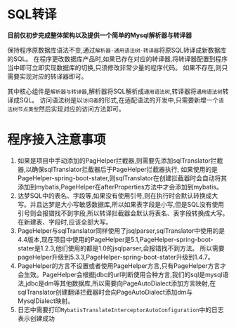 # SQL转译

**目前仅初步完成整体架构以及提供一个简单的Mysql解析器与转译器**

保持程序原数据库语法不变,通过`解析器-通用语法树-转译器`将原SQL转译成新数据库的SQL。
在程序更改数据库产品时,如果已存在对应的转译器,将转译器配置到程序当中即可立即实现数据库的切换,只须修改非常少量的程序代码。
如果不存在,则只需要实现对应的转译器即可。

其中核心组件是`解析器与转译器`,解析器将SQL解析成`通用语法树`,转译器将`通用语法树`转译成SQL。
访问语法树是以`访问者`的形式,在适配语法的开发中,只需要新增一个`语法树节点类型`然后实现对应的访问方法即可。

# 程序接入注意事项
1. 如果是项目中手动添加的PagHelper拦截器,则需要先添加sqlTranslator拦截器,以确保sqlTranslator拦截器后于PageHelper拦截器执行,
如果使用的是PageHelper-spring-boot-stater,则sqlTranslator在创建拦截器时会自动将其添加到mybatis,PageHelper在afterProperties方法中才会添加到mybatis。
2. 达梦SQL中的表名、字段等,如果没有使用引号,则在执行时会默认转换成大写。并且达梦是大小写敏感数据库,所以如果表字段是小写,但是SQL没有使用引号则会报错找不到字段,所以转译拦截器会默认将表名、表字段转换成大写。在新建表、字段时,应该全部大写。
3. PageHelper与sqlTranslator同样使用了jsqlparser,sqlTranslator中使用的是4.4版本,现在项目中使用的PageHelper是5.1,PageHelper-spring-boot-stater是1.2.3,他们使用的都是1.0的jsqlparser,会报错找不到方法。 所以需要pageHelper升级到5.3.3,PageHelper-spring-boot-stater升级到1.4.7。
4. PageHelper的方言不设置或者使用PageHelper方言,只有PageHelper方言才会生效。PageHelper会根据jdbc的url判断使用合种方言,我们的sql是mysql语法,jdbc是dm等其他数据库,所以需要向PageAutoDialect添加方言映射,在sqlTranslator创建翻译拦截器时会向PageAutoDialect添加dm与MysqlDialect映射。
5. 日志中需要打印`MybatisTranslateInterceptorAutoConfiguration`中的日志表示创建成功